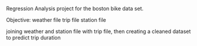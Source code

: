 Regression Analysis project for the boston bike data set.

Objective: 
weather file
trip file
station file

joining weather and station file with trip file, then creating a cleaned dataset to predict trip duration
